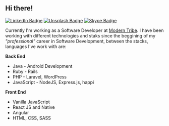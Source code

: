 Hi there!
- 
[![LinkedIn Badge](https://img.shields.io/badge/-LinkedIn-blue?logo=LinkedIn&labelColor=0076b5&color=0076b5&?style=flat-square&link=https://www.linkedin.com/in/crisoforo/)](https://www.linkedin.com/in/crisoforo/) [![Unsplash Badge](https://img.shields.io/badge/-Photos-dark?logo=Unsplash&labelColor=000&color=000&?style=flat-square&link=https://unsplash.com/@mitogh)](https://unsplash.com/@mitogh) [![Skype Badge](https://img.shields.io/badge/-Skype-blue?logo=skype&labelColor=FFF&color=00aff1&?style=flat-square)](https://join.skype.com/invite/DANjExZPGxMq)

Currently I'm working as a Software Developer at [Modern Tribe](https://tri.be/). I have been working with different technologies and staks since the beggining of my _"professional"_ career in Software Development, between the stacks, languages I've work with are: 

**Back End**

- Java - Android Development
- Ruby - Rails
- PHP - Laravel, WordPress
- JavaScript - NodeJS, Express.js, happi

**Front End**

- Vanilla JavaScript
- React JS and Native
- Angular
- HTML, CSS, SASS 
